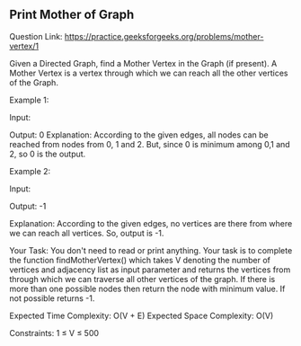## Print Mother of Graph

Question Link: https://practice.geeksforgeeks.org/problems/mother-vertex/1

Given a Directed Graph, find a Mother Vertex in the Graph (if present). 
A Mother Vertex is a vertex through which we can reach all the other vertices of the Graph.

Example 1:

Input: 

Output: 0
Explanation: According to the given edges, all 
nodes can be reached from nodes from 0, 1 and 2. 
But, since 0 is minimum among 0,1 and 2, so 0 
is the output.

Example 2:

Input: 

Output: -1

Explanation: According to the given edges, 
no vertices are there from where we can 
reach all vertices. So, output is -1.

Your Task:
You don't need to read or print anything. Your task is to complete the function findMotherVertex() which takes V denoting the number of vertices and adjacency list as input parameter and returns the vertices from through which we can traverse all other vertices of the graph. If there is more than one possible nodes then return the node with minimum value. If not possible returns -1.

Expected Time Complexity: O(V + E)
Expected Space Complexity: O(V)

Constraints:
1 ≤ V ≤ 500

